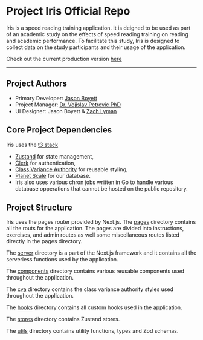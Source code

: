# Project Iris Official Repo

Iris is a speed reading training application. It is deigned to be used as part of
an academic study on the effects of speed reading training on reading and academic 
performance. To facilitate this study, Iris is designed to collect data on the study
participants and their usage of the application. 

Check out the current production version [here](https://speedread-git-main-jasonboyett.vercel.app/)

---

## Project Authors
- Primary Developer: [Jason Boyett](GitHub.com/JasonBoyett)
- Project Manager: [Dr. Vojislav Petrovic PhD](https://schreiner.edu/su-directory/petrovic-vojislav/)
- UI Designer: Jason Boyett & [Zach Lyman](https://limeademedia.com) 

## Core Project Dependencies

Iris uses the [t3 stack](https://create.t3.gg/) 
- [Zustand](https://zustand-demo.pmnd.rs/) for state management, 
- [Clerk](https://clerk.com/) for authentication, 
- [Class Variance Authority](https://cva.style/docs) for reusable styling,
- [Planet Scale](https://planetscale.com/) for our database.
- Iris also uses various chron jobs written in [Go](https://go.dev/) to handle various database opperations that cannot be hosted on the public repository.

## Project Structure

Iris uses the pages router provided by Next.js. The [pages](src/pages) directory contains all
the routs for the application. The pages are divided into instructions, exercises, 
and admin routes as well some miscellaneous routes listed directly in the pages directory. 

The [server](src/server) directory is a part of the Next.js framework and it contains
all the serverless functions used by the application.

The [components](src/components) directory contains various reusable components used
throughout the application. 

The [cva](src/cva) directory contains the 
class variance authority styles used throughout the application. 

The [hooks](src/hooks) directory contains all custom hooks used in the application.

The [stores](src/stores) directory contains Zustand stores.

The [utils](src/utils) directory contains utility functions, types and Zod schemas.


